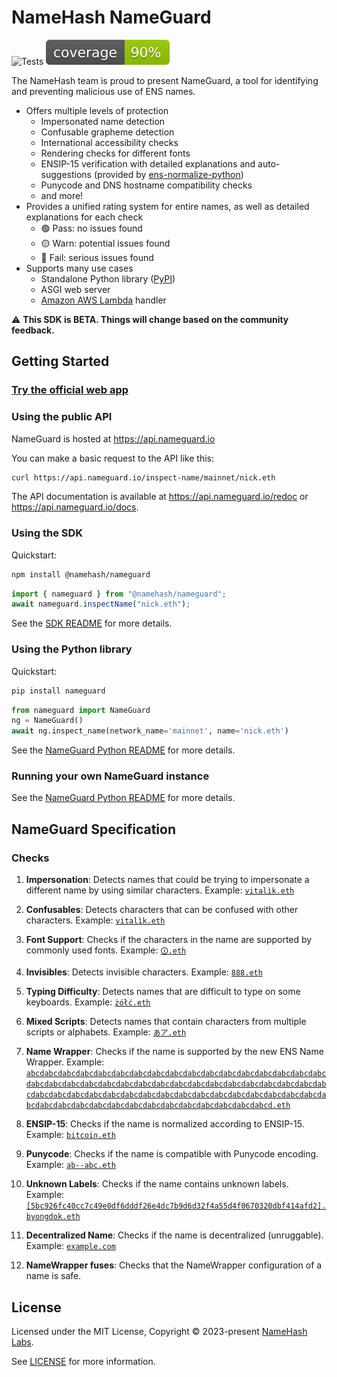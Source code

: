 # NameHash NameGuard

![Tests](https://github.com/namehash/nameguard/actions/workflows/ci_api.yml/badge.svg?branch=main)
![Coverage](https://raw.githubusercontent.com/namehash/nameguard/main/coverage_badge.svg)

The NameHash team is proud to present NameGuard, a tool for identifying and preventing malicious use of ENS names.

- Offers multiple levels of protection
  - Impersonated name detection
  - Confusable grapheme detection
  - International accessibility checks
  - Rendering checks for different fonts
  - ENSIP-15 verification with detailed explanations and auto-suggestions (provided by [ens-normalize-python](https://github.com/namehash/ens-normalize-python))
  - Punycode and DNS hostname compatibility checks
  - and more!
- Provides a unified rating system for entire names, as well as detailed explanations for each check
  - :green_circle: Pass: no issues found
  - :yellow_circle: Warn: potential issues found
  - :red_circle: Fail: serious issues found
- Supports many use cases
  - Standalone Python library ([PyPI](https://pypi.org/project/nameguard/))
  - ASGI web server
  - [Amazon AWS Lambda](https://aws.amazon.com/lambda/) handler

⚠️ **This SDK is BETA. Things will change based on the community feedback.**

## Getting Started

### [Try the official web app](https://nameguard.io)

### Using the public API

NameGuard is hosted at <https://api.nameguard.io>

You can make a basic request to the API like this:

```bash
curl https://api.nameguard.io/inspect-name/mainnet/nick.eth
```

The API documentation is available at <https://api.nameguard.io/redoc> or <https://api.nameguard.io/docs>.

### Using the SDK

Quickstart:

```bash
npm install @namehash/nameguard
```

```ts
import { nameguard } from "@namehash/nameguard";
await nameguard.inspectName("nick.eth");
```

See the [SDK README](./packages/sdk/README.md) for more details.

### Using the Python library

Quickstart:

```bash
pip install nameguard
```

```python
from nameguard import NameGuard
ng = NameGuard()
await ng.inspect_name(network_name='mainnet', name='nick.eth')
```

See the [NameGuard Python README](./api/README.md) for more details.

### Running your own NameGuard instance

See the [NameGuard Python README](./api/README.md) for more details.

## NameGuard Specification

### Checks

1. **Impersonation**: Detects names that could be trying to impersonate a different name by using similar characters. Example: [`vitalìk.eth`](https://nameguard.io/inspect/vitalìk.eth)

2. **Confusables**: Detects characters that can be confused with other characters. Example: [`vitalìk.eth`](https://nameguard.io/inspect/vitalìk.eth)

3. **Font Support**: Checks if the characters in the name are supported by commonly used fonts. Example: [`🛈.eth`](https://nameguard.io/inspect/🛈.eth)

4. **Invisibles**: Detects invisible characters. Example: [`888‍‍.eth`](https://nameguard.io/inspect/888‍‍.eth)

5. **Typing Difficulty**: Detects names that are difficult to type on some keyboards. Example: [`żółć.eth`](https://nameguard.io/inspect/żółć.eth)

6. **Mixed Scripts**: Detects names that contain characters from multiple scripts or alphabets. Example: [`あア.eth`](https://www.nameguard.io/inspect/あア.eth)

7. **Name Wrapper**: Checks if the name is supported by the new ENS Name Wrapper. Example: [`abcdabcdabcdabcdabcdabcdabcdabcdabcdabcdabcdabcdabcdabcdabcdabcdabcdabcdabcdabcdabcdabcdabcdabcdabcdabcdabcdabcdabcdabcdabcdabcdabcdabcdabcdabcdabcdabcdabcdabcdabcdabcdabcdabcdabcdabcdabcdabcdabcdabcdabcdabcdabcdabcdabcdabcdabcdabcdabcdabcdabcdabcdabcdabcd.eth`](https://nameguard.io/inspect/abcdabcdabcdabcdabcdabcdabcdabcdabcdabcdabcdabcdabcdabcdabcdabcdabcdabcdabcdabcdabcdabcdabcdabcdabcdabcdabcdabcdabcdabcdabcdabcdabcdabcdabcdabcdabcdabcdabcdabcdabcdabcdabcdabcdabcdabcdabcdabcdabcdabcdabcdabcdabcdabcdabcdabcdabcdabcdabcdabcdabcdabcdabcdabcd.eth)

8. **ENSIP-15**: Checks if the name is normalized according to ENSIP-15. Example: [`bitсoin.eth`](https://nameguard.io/inspect/bitсoin.eth)

9. **Punycode**: Checks if the name is compatible with Punycode encoding. Example: [`ab--abc.eth`](https://www.nameguard.io/inspect/ab--abc.eth)

10. **Unknown Labels**: Checks if the name contains unknown labels. Example: [`[5bc926fc40cc7c49e0df6dddf26e4dc7b9d6d32f4a55d4f0670320dbf414afd2].byongdok.eth`](https://nameguard.io/inspect/[5bc926fc40cc7c49e0df6dddf26e4dc7b9d6d32f4a55d4f0670320dbf414afd2].byongdok.eth)

11. **Decentralized Name**: Checks if the name is decentralized (unruggable). Example: [`example.com`](https://www.nameguard.io/inspect/example.com)

12. **NameWrapper fuses**: Checks that the NameWrapper configuration of a name is safe.

## License

Licensed under the MIT License, Copyright © 2023-present [NameHash Labs](https://namehashlabs.org).

See [LICENSE](./LICENSE) for more information.
